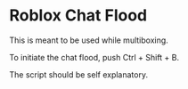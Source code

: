 # Roblox Chat Flood

This is meant to be used while multiboxing.

To initiate the chat flood, push Ctrl + Shift + B.

The script should be self explanatory.
